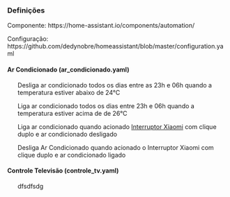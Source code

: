 <h3> Definições </h3>

<p> Componente: https://home-assistant.io/components/automation/  </p> 
<p> Configuração: https://github.com/dedynobre/homeassistant/blob/master/configuration.yaml </p>

<h4>Ar Condicionado (ar_condicionado.yaml) </h4>
  <ul> Desliga ar condicionado todos os dias entre as 23h e 06h quando a temperatura estiver abaixo de 24°C </ul>
  <ul> Liga ar condicionado todos os dias entre 23h e 06h quando a temperatura estiver acima de de 26°C</ul>
  <ul> Liga ar condicionado quando acionado <a href="https://pt.aliexpress.com/item/Original-Xiaomi-Mijia-Wireless-Switch-House-Control-Center-Intelligent-Multifunction-Smart-Home-Device-work-with-mi/32814699040.html?spm=a2g03.search0104.3.1.l1CTjn&ws_ab_test=searchweb0_0,searchweb201602_3_10152_10065_10151_10344_10068_5000016_10345_10342_10547_10343_51102_10340_5060016_10341_10548_5130016_10541_10084_10083_10307_10539_10312_10059_10313_5080016_10314_10534_100031_10604_10603_10103_10605_10594_10596_10142_10107,searchweb201603_25,ppcSwitch_5&algo_expid=20163a6a-7509-4978-9774-120130290621-0&algo_pvid=20163a6a-7509-4978-9774-120130290621&rmStoreLevelAB=0">Interruptor Xiaomi</a> com clique duplo e ar condicionado desligado </ul>
  <ul> Desliga Ar Condicionado quando acionado o Interruptor Xiaomi com clique duplo e ar condicionado ligado </ul>
    
<h4>Controle Televisão (controle_tv.yaml) </h4>
  <ul> dfsdfsdg </ul>
